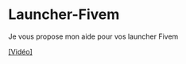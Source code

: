 # Launcher-Fivem
Je vous propose mon aide pour vos launcher Fivem

[[Vidéo]](https://www.youtube.com/watch?v=OKXWPAgnYaE)
